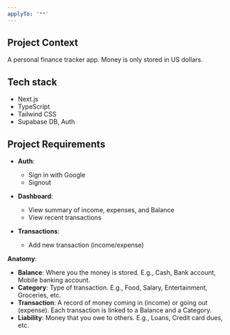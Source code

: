 ```yaml
---
applyTo: '**'
---
```



## Project Context

A personal finance tracker app. Money is only stored in US dollars.


## Tech stack

- Next.js
- TypeScript
- Tailwind CSS
- Supabase DB, Auth

## Project Requirements

- **Auth**:
    - Sign in with Google
    - Signout 

- **Dashboard**:
    - View summary of income, expenses, and Balance
    - View recent transactions

- **Transactions**:
    - Add new transaction (income/expense)


**Anatomy**:
- **Balance**: Where you the money is stored. E.g., Cash, Bank account, Mobile banking account.
- **Category**: Type of transaction. E.g., Food, Salary, Entertainment, Groceries, etc.
- **Transaction**: A record of money coming in (income) or going out (expense). Each transaction is linked to a Balance and a Category.
- **Liability**: Money that you owe to others. E.g., Loans, Credit card dues, etc.